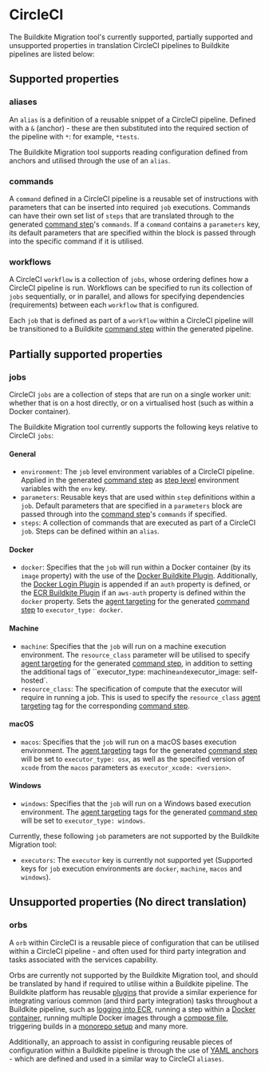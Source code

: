 # CircleCI

The Buildkite Migration tool's currently supported, partially supported and unsupported properties in translation CircleCI pipelines to Buildkite pipelines are listed below:

## Supported properties

### aliases

An `alias` is a definition of a reusable snippet of a CircleCI pipeline. Defined with a `&` (anchor) - these are then substituted into the required section of the pipeline with `*`: for example, `*tests`.

The Buildkite Migration tool supports reading configuration defined from anchors and utilised through the use of an `alias`.

### commands

A `command` defined in a CircleCI pipeline is a reusable set of instructions with parameters that can be inserted into required `job` executions. Commands can have their own set list of `steps` that are translated through to the generated [command step](https://buildkite.com/docs/pipelines/command-step)'s `commands`. If a `command` contains a `parameters` key, its default parameters that are specified within the block is passed through into the specific command if it is utilised.

### workflows

A CircleCI `workflow` is a collection of `jobs`, whose ordering defines how a CircleCI pipeline is run. Workflows can be specified to run its collection of `jobs` sequentially, or in parallel, and allows for specifying dependencies (requirements) between each `workflow` that is configured. 

Each `job` that is defined as part of a `workflow` within a CircleCI pipeline will be transitioned to a Buildkite [command step](https://buildkite.com/docs/pipelines/command-step) within the generated pipeline.

## Partially supported properties 

### jobs

CircleCI `jobs` are a collection of steps that are run on a single worker unit: whether that is on a host directly, or on a virtualised host (such as within a Docker container). 

The Buildkite Migration tool currently supports the following keys relative to CircleCI `jobs`:

#### General

- `environment`: The `job` level environment variables of a CircleCI pipeline. Applied in the generated [command step](https://buildkite.com/docs/pipelines/command-step) as [step level](https://buildkite.com/docs/pipelines/environment-variables#runtime-variable-interpolation) environment variables with the `env` key.
- `parameters`: Reusable keys that are used within `step` definitions within a `job`. Default parameters that are specified in a `parameters` block are passed through into the [command step](https://buildkite.com/docs/pipelines/command-step)'s `commands` if specified.
- `steps`: A collection of commands that are executed as part of a CircleCI `job`. Steps can be defined within an `alias`.

#### Docker

- `docker`: Specifies that the `job` will run within a Docker container (by its `image` property) with the use of the [Docker Buildkite Plugin](https://github.com/buildkite-plugins/docker-buildkite-plugin). Additionally, the [Docker Login Plugin](https://github.com/buildkite-plugins/docker-login-buildkite-plugin) is appended if an `auth` property is defined, or the [ECR Buildkite Plugin](https://github.com/buildkite-plugins/ecr-buildkite-plugin) if an `aws-auth` property is defined within the `docker` property. Sets the [agent targeting](https://buildkite.com/docs/pipelines/defining-steps#targeting-specific-agents) for the generated [command step](https://buildkite.com/docs/pipelines/command-step) to `executor_type: docker`.

#### Machine 

- `machine`: Specifies that the `job` will run on a machine execution environment. The `resource_class` parameter will be utilised to specify [agent targeting](https://buildkite.com/docs/pipelines/defining-steps#targeting-specific-agents) for the generated [command step](https://buildkite.com/docs/pipelines/command-step), in addition to setting the additional tags of ``executor_type: machine` and `executor_image: self-hosted`.
- `resource_class`: The specification of compute that the executor will require in running a job. This is used to specify the `resource_class` [agent targeting](https://buildkite.com/docs/pipelines/defining-steps#targeting-specific-agents) tag for the corresponding [command step](https://buildkite.com/docs/pipelines/command-step).

#### macOS 

- `macos`: Specifies that the `job` will run on a macOS bases execution environment. The [agent targeting](https://buildkite.com/docs/pipelines/defining-steps#targeting-specific-agents) tags for the generated [command step](https://buildkite.com/docs/pipelines/command-step) will be set to `executor_type: osx`, as well as the specified version of `xcode` from the `macos` parameters as `executor_xcode: <version>`.

#### Windows

- `windows`: Specifies that the `job` will run on a Windows based execution environment. The [agent targeting](https://buildkite.com/docs/pipelines/defining-steps#targeting-specific-agents) tags for the generated [command step](https://buildkite.com/docs/pipelines/command-step) will be set to `executor_type: windows`.

Currently, these following `job` parameters are not supported by the Buildkite Migration tool:

- `executors`: The `executor` key is currently not supported yet (Supported keys for `job` execution environments are `docker`, `machine`, `macos` and `windows`).

## Unsupported properties (No direct translation)

### orbs

A `orb` within CircleCI is a reusable piece of configuration that can be utilised within a CircleCI pipeline - and often used for third party integration and tasks associated with the services capability.

Orbs are currently not supported by the Buildkite Migration tool, and should be translated by hand if required to utilise within a Buildkite pipeline. The Buildkite platform has reusable [plugins](https://buildkite.com/docs/plugins/directory) that provide a similar experience for integrating various common (and third party integration) tasks throughout a Buildkite pipeline, such as [logging into ECR](https://github.com/buildkite-plugins/ecr-buildkite-plugin), running a step within a [Docker container](https://github.com/buildkite-plugins/docker-buildkite-plugin), running multiple Docker images through a [compose file](https://github.com/buildkite-plugins/docker-compose-buildkite-plugin), triggering builds in a [monorepo setup](https://github.com/buildkite-plugins/monorepo-diff-buildkite-plugin) and many more.

Additionally, an approach to assist in configuring reusable pieces of configuration within a Buildkite pipeline is through the use of [YAML anchors](https://buildkite.com/docs/plugins/using#using-yaml-anchors-with-plugins) - which are defined and used in a similar way to CircleCI `aliases`. 
